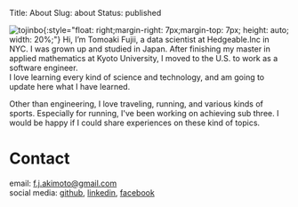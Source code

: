 Title: About
Slug: about
Status: published


![tojinbo]({filename}../images/about/tojinbo.jpg){:style="float: right;margin-right: 7px;margin-top: 7px; height: auto; width: 20%;"}
Hi, I’m Tomoaki Fujii, a data scientist at Hedgeable.Inc in NYC. I was grown up and studied in Japan. After finishing my master in applied mathematics at Kyoto University, I moved to the U.S. to work as a software engineer.  
I love learning every kind of science and technology, and am going to update here what I have learned.

Other than engineering, I love traveling, running, and various kinds of sports. Especially for running, I've been working on achieving sub three. I would be happy if I could share experiences on these kind of topics. 

# Contact
email: f.j.akimoto@gmail.com    
social media: [github](https://github.com/jjakimoto), [linkedin](https://www.linkedin.com/in/tomoaki-fujii-5bba56133), [facebook](https://www.facebook.com/tomoaki.fujii.73)
